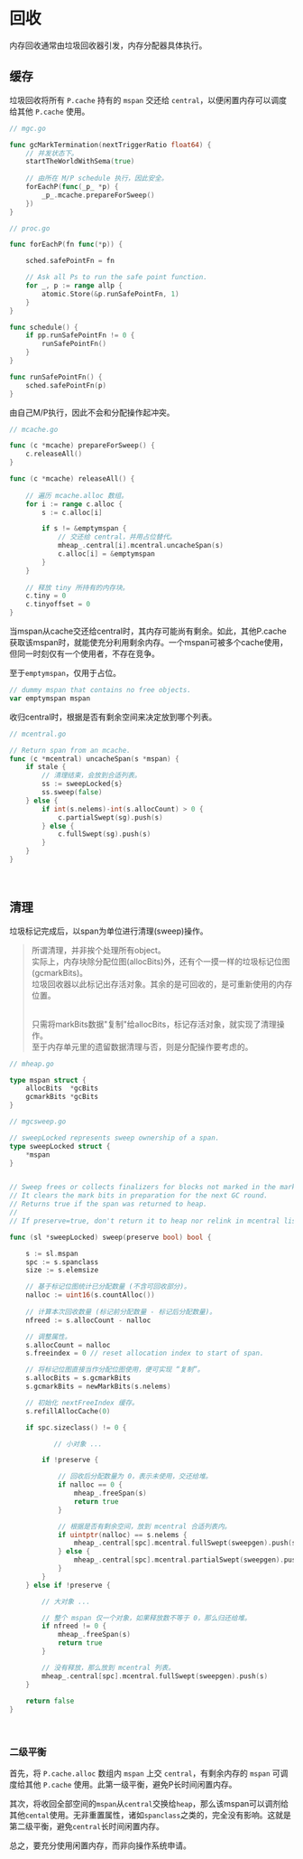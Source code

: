 # 回收

内存回收通常由垃圾回收器引发，内存分配器具体执行。

## 缓存

垃圾回收将所有 `P.cache` 持有的 `mspan` 交还给 `central`，以便闲置内存可以调度给其他 `P.cache` 使用。

```go
// mgc.go

func gcMarkTermination(nextTriggerRatio float64) {
    // 并发状态下。
    startTheWorldWithSema(true)
    
    // 由所在 M/P schedule 执行，因此安全。
    forEachP(func(_p_ *p) {
        _p_.mcache.prepareForSweep()
    })
}
```

```go
// proc.go

func forEachP(fn func(*p)) {

    sched.safePointFn = fn

    // Ask all Ps to run the safe point function.
    for _, p := range allp {
        atomic.Store(&p.runSafePointFn, 1)
    }
}

func schedule() {
    if pp.runSafePointFn != 0 {
        runSafePointFn()
    }    
}

func runSafePointFn() {
    sched.safePointFn(p)    
}
```

由自己M/P执行，因此不会和分配操作起冲突。

```go
// mcache.go

func (c *mcache) prepareForSweep() {
    c.releaseAll()
}

func (c *mcache) releaseAll() {
    
    // 遍历 mcache.alloc 数组。
    for i := range c.alloc {
        s := c.alloc[i]

        if s != &emptymspan {
            // 交还给 central，并用占位替代。
            mheap_.central[i].mcentral.uncacheSpan(s)
            c.alloc[i] = &emptymspan
        }
    }
    
    // 释放 tiny 所持有的内存块。
    c.tiny = 0
    c.tinyoffset = 0
}
```

当mspan从cache交还给central时，其内存可能尚有剩余。如此，其他P.cache获取该mspan时，就能使充分利用剩余内存。一个mspan可被多个cache使用，但同一时刻仅有一个使用者，不存在竞争。

至于`emptymspan`，仅用于占位。

```go
// dummy mspan that contains no free objects.
var emptymspan mspan
```

收归central时，根据是否有剩余空间来决定放到哪个列表。

```go
// mcentral.go

// Return span from an mcache.
func (c *mcentral) uncacheSpan(s *mspan) {
    if stale {
        // 清理结束，会放到合适列表。
        ss := sweepLocked{s}
        ss.sweep(false)
    } else {
        if int(s.nelems)-int(s.allocCount) > 0 {
            c.partialSwept(sg).push(s)
        } else {
            c.fullSwept(sg).push(s)
        }
    }
}
```

&nbsp;

## 清理

垃圾标记完成后，以span为单位进行清理(sweep)操作。

> 所谓清理，并非挨个处理所有object。</br>
> 实际上，内存块除分配位图(allocBits)外，还有个一摸一样的垃圾标记位图(gcmarkBits)。</br>
> 垃圾回收器以此标记出存活对象。其余的是可回收的，是可重新使用的内存位置。</br>
>
> </br>
> 只需将markBits数据"复制"给allocBits，标记存活对象，就实现了清理操作。</br>
> 至于内存单元里的遗留数据清理与否，则是分配操作要考虑的。

```go
// mheap.go

type mspan struct {
    allocBits  *gcBits
    gcmarkBits *gcBits    
}
```

```go
// mgcsweep.go

// sweepLocked represents sweep ownership of a span.
type sweepLocked struct {
    *mspan
}


// Sweep frees or collects finalizers for blocks not marked in the mark phase.
// It clears the mark bits in preparation for the next GC round.
// Returns true if the span was returned to heap.
//
// If preserve=true, don't return it to heap nor relink in mcentral lists;

func (sl *sweepLocked) sweep(preserve bool) bool {

    s := sl.mspan
    spc := s.spanclass
    size := s.elemsize

    // 基于标记位图统计已分配数量 (不含可回收部分)。
    nalloc := uint16(s.countAlloc())
    
    // 计算本次回收数量 (标记前分配数量 - 标记后分配数量)。
    nfreed := s.allocCount - nalloc

    // 调整属性。
    s.allocCount = nalloc
    s.freeindex = 0 // reset allocation index to start of span.

    // 将标记位图直接当作分配位图使⽤，便可实现 “复制”。
    s.allocBits = s.gcmarkBits
    s.gcmarkBits = newMarkBits(s.nelems)

    // 初始化 nextFreeIndex 缓存。
    s.refillAllocCache(0)

    if spc.sizeclass() != 0 {

           // 小对象 ...

        if !preserve {

            // 回收后分配数量为 0，表示未使用，交还给堆。
            if nalloc == 0 {
                mheap_.freeSpan(s)
                return true
            }

            // 根据是否有剩余空间，放到 mcentral 合适列表内。
            if uintptr(nalloc) == s.nelems {
                mheap_.central[spc].mcentral.fullSwept(sweepgen).push(s)
            } else {
                mheap_.central[spc].mcentral.partialSwept(sweepgen).push(s)
            }
        }
    } else if !preserve {

        // 大对象 ...

        // 整个 mspan 仅一个对象，如果释放数不等于 0，那么归还给堆。
        if nfreed != 0 {
            mheap_.freeSpan(s)
            return true
        }

        // 没有释放，那么放到 mcentral 列表。
        mheap_.central[spc].mcentral.fullSwept(sweepgen).push(s)
    }
    
    return false
}
```

&nbsp;

### 二级平衡

首先，将 `P.cache.alloc` 数组内 `mspan` 上交 `central`，有剩余内存的 `mspan` 可调度给其他 `P.cache` 使用。此第一级平衡，避免P长时间闲置内存。

其次，将收回全部空间的`mspan`从`central`交换给`heap`，那么该mspan可以调剂给其他`cental`使用。无非重置属性，诸如`spanclass`之类的，完全没有影响。这就是第二级平衡，避免`central`长时间闲置内存。

总之，要充分使用闲置内存，而非向操作系统申请。
